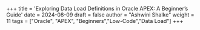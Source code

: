 +++
title = 'Exploring Data Load Definitions in Oracle APEX: A Beginner’s Guide'
date = 2024-08-09
draft = false
author = "Ashwini Shalke"
weight = 11
tags = ["Oracle", "APEX", "Beginners","Low-Code","Data Load"]
+++
